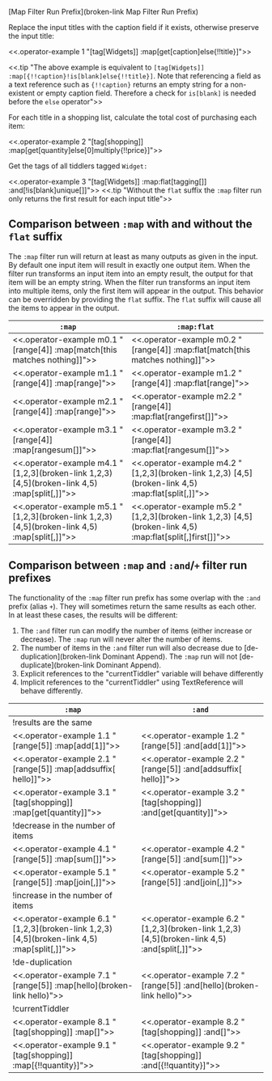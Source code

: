 [Map Filter Run Prefix](broken-link Map Filter Run Prefix)

Replace the input titles with the caption field if it exists, otherwise preserve the input title:

<<.operator-example 1 "[tag[Widgets]] :map[get[caption]else{!!title}]">>

<<.tip "The above example is equivalent to `[tag[Widgets]] :map[{!!caption}!is[blank]else{!!title}]`. Note that referencing a field as a text reference such as `{!!caption}` returns an empty string for a non-existent or empty caption field. Therefore a check for `is[blank]` is needed before the `else` operator">>


For each title in a shopping list, calculate the total cost of purchasing each item:

<<.operator-example 2 "[tag[shopping]] :map[get[quantity]else[0]multiply{!!price}]">>

Get the tags of all tiddlers tagged `Widget:`

<<.operator-example 3 "[tag[Widgets]] :map:flat[tagging[]] :and[!is[blank]unique[]]">>
<<.tip "Without the `flat` suffix the `:map` filter run only returns the first result for each input title">>

## Comparison between `:map` with and without the `flat` suffix

The `:map` filter run will return at least as many outputs as given in the input.  By default one input item will result in exactly one output item. When the filter run transforms an input item into an empty result, the output for that item will be an empty string. When the filter run transforms an input item into multiple items, only the first item will appear in the output. This behavior can be overridden by providing the `flat` suffix. The `flat` suffix will cause all the items to appear in the output.

| `:map` | `:map:flat` |
| --- | --- |
| <<.operator-example m0.1 "[range[4]] :map[match[this matches nothing]]">> | <<.operator-example m0.2 "[range[4]] :map:flat[match[this matches nothing]]">> |
| <<.operator-example m1.1 "[range[4]] :map[range<currenttiddler>]">> | <<.operator-example m1.2 "[range[4]] :map:flat[range<currenttiddler>]">> |
| <<.operator-example m2.1 "[range[4]] :map[range<currenttiddler>]">> | <<.operator-example m2.2 "[range[4]] :map:flat[range<currenttiddler>first[]]">> |
| <<.operator-example m3.1 "[range[4]] :map[range<currenttiddler>sum[]]">> | <<.operator-example m3.2 "[range[4]] :map:flat[range<currenttiddler>sum[]]">> |
| <<.operator-example m4.1 "[1,2,3](broken-link 1,2,3) [4,5](broken-link 4,5) :map[split[,]]">> | <<.operator-example m4.2 "[1,2,3](broken-link 1,2,3) [4,5](broken-link 4,5) :map:flat[split[,]]">> |
| <<.operator-example m5.1 "[1,2,3](broken-link 1,2,3) [4,5](broken-link 4,5) :map[split[,]]">> | <<.operator-example m5.2 "[1,2,3](broken-link 1,2,3) [4,5](broken-link 4,5) :map:flat[split[,]first[]]">> |


## Comparison between `:map` and `:and`/`+` filter run prefixes

The functionality of the `:map` filter run prefix has some overlap with the `:and` prefix (alias `+`). They will sometimes return the same results as each other. In at least these cases, the results will be different:

1. The `:and` filter run can modify the number of items (either increase or decrease). The `:map` run will never alter the number of items.
1. The number of items in the `:and` filter run will also decrease due to [de-duplication](broken-link Dominant Append). The `:map` run will not [de-duplicate](broken-link Dominant Append).
1. Explicit references to the "currentTiddler" variable will behave differently
1. Implicit references to the "currentTiddler" using TextReference will behave differently.

| `:map` | `:and` |
| --- | --- |
| !results are the same |  |
| <<.operator-example 1.1 "[range[5]] :map[add[1]]">> | <<.operator-example 1.2 "[range[5]] :and[add[1]]">> |
| <<.operator-example 2.1 "[range[5]] :map[addsuffix[ hello]]">> | <<.operator-example 2.2 "[range[5]] :and[addsuffix[ hello]]">> |
| <<.operator-example 3.1 "[tag[shopping]] :map[get[quantity]]">> | <<.operator-example 3.2 "[tag[shopping]] :and[get[quantity]]">> |
| !decrease in the number of items |  |
| <<.operator-example 4.1 "[range[5]] :map[sum[]]">> | <<.operator-example 4.2 "[range[5]] :and[sum[]]">> |
| <<.operator-example 5.1 "[range[5]] :map[join[,]]">> | <<.operator-example 5.2 "[range[5]] :and[join[,]]">> |
| !increase in the number of items |  |
| <<.operator-example 6.1 "[1,2,3](broken-link 1,2,3) [4,5](broken-link 4,5) :map[split[,]]">> | <<.operator-example 6.2 "[1,2,3](broken-link 1,2,3) [4,5](broken-link 4,5) :and[split[,]]">> |
| !de-duplication |  |
| <<.operator-example 7.1 "[range[5]] :map[hello](broken-link hello)">> | <<.operator-example 7.2 "[range[5]] :and[hello](broken-link hello)">> |
| !currentTiddler |  |
| <<.operator-example 8.1 "[tag[shopping]] :map[<currenttiddler>]">> | <<.operator-example 8.2 "[tag[shopping]] :and[<currenttiddler>]">> |
| <<.operator-example 9.1 "[tag[shopping]] :map[{!!quantity}]">> | <<.operator-example 9.2 "[tag[shopping]] :and[{!!quantity}]">> |
